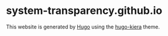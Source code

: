 # system-transparency.github.io
This website is generated by [Hugo](https://gohugo.io/) using the
[hugo-kiera](https://github.com/funkydan2/hugo-kiera) theme.
